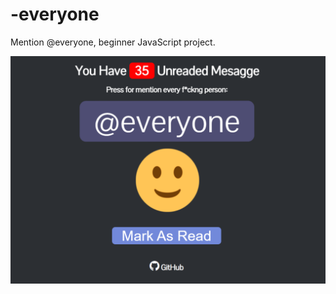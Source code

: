 # -everyone
Mention @everyone, beginner JavaScript project.

<img src="https://github.com/mehmet-mert/-everyone/blob/main/ss.PNG?raw=true">

